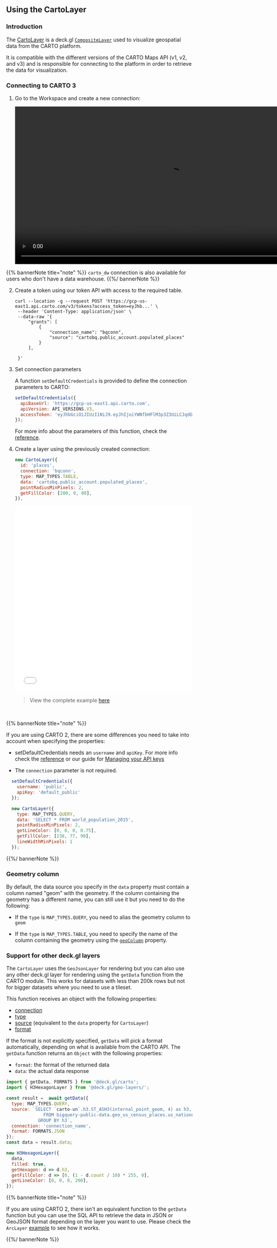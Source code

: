## Using the CartoLayer

### Introduction

The [CartoLayer](/deck-gl/reference/#cartolayer) is a deck.gl [`CompositeLayer`](https://deck.gl/docs/api-reference/core/composite-layer) used to visualize geospatial data from the CARTO platform.

It is compatible with the different versions of the CARTO Maps API (v1, v2, and v3) and is responsible for connecting to the platform in order to retrieve the data for visualization.

### Connecting to CARTO 3

1. Go to the Workspace and create a new connection:

   <video height="425" autoplay="" loop="" muted=""> <source src="/img/deck-gl/workspace-connection.mp4" type="video/mp4"> Your browser does not support the video tag. </video>

  {{% bannerNote title="note" %}}
  `carto_dw` connection is also available for users who don't have a data warehouse.
  {{%/ bannerNote %}}
  

2. Create a token using our token API with access to the required table.

   ```shell
   curl --location -g --request POST 'https://gcp-us-east1.api.carto.com/v3/tokens?access_token=eyJhb...' \
    --header 'Content-Type: application/json' \
    --data-raw '{
        "grants": [
            {
                "connection_name": "bqconn",
                "source": "cartobq.public_account.populated_places"
            }
        ],
      
    }'
   ```

3. Set connection parameters

   A function `setDefaultCredentials` is provided to define the connection parameters to CARTO:

   ```javascript
   setDefaultCredentials({
     apiBaseUrl: 'https://gcp-us-east1.api.carto.com',
     apiVersion: API_VERSIONS.V3,
     accessToken: 'eyJhbGciOiJIUzI1NiJ9.eyJhIjoiYWNfbHFlM3p3Z3UiLCJqdGkiOiI1YjI0OWE2ZCJ9.Y7zB30NJFzq5fPv8W5nkoH5lPXFWQP0uywDtqUg8y8c'
   });
   ```

   For more info about the parameters of this function, check the [reference](/deck-gl/reference#setdefaultcredentials).


4. Create a layer using the previously created connection:

   ```javascript
   new CartoLayer({
     id: 'places',
     connection: 'bqconn',
     type: MAP_TYPES.TABLE,
     data: 'cartobq.public_account.populated_places',
     pointRadiusMinPixels: 2,
     getFillColor: [200, 0, 80],
   }),
   ```

   <iframe
       id="getting-started-final-result"
       src="../examples/basic-examples/hello-world-carto3.html"
       width="100%"
       height="500"
       frameBorder="0">
   </iframe>

   > View the complete example [here](../examples/basic-examples/hello-world-carto3.html)
   
   <br/>

{{% bannerNote title="note" %}}

If you are using CARTO 2, there are some differences you need to take into account when specifying the properties:

- setDefaultCredentials needs an `username` and `apiKey`. For more info check the [reference](/deck-gl/reference#credentials) or our guide for [Managing your API keys](/authorization/#managing-your-api-keys) 

- The `connection` parameter is not required.

```javascript
  setDefaultCredentials({
    username: 'public',
    apiKey: 'default_public'
  });

  new CartoLayer({
    type: MAP_TYPES.QUERY,
    data: 'SELECT * FROM world_population_2015',
    pointRadiusMinPixels: 2,
    getLineColor: [0, 0, 0, 0.75],
    getFillColor: [238, 77, 90],
    lineWidthMinPixels: 1
  });
```

{{%/ bannerNote %}}

### Geometry column

By default, the data source you specify in the `data` property must contain a column named "geom" with the geometry. If the column containing the geometry has a different name, you can still use it but you need to do the following:

- If the `type` is `MAP_TYPES.QUERY`, you need to alias the geometry column to `geom`

- If the `type` is `MAP_TYPES.TABLE`, you need to specify the name of the column containing the geometry using the [`geoColumn`](/deck-gl/reference#geocolumn-string-optional) property.

### Support for other deck.gl layers

The `CartoLayer` uses the `GeoJsonLayer` for rendering but you can also use any other deck.gl layer for rendering using the `getData` function from the CARTO module. This works for datasets with less than 200k rows but not for bigger datasets where you need to use a tileset.

This function receives an object with the following properties:

- [connection](../reference#connection-string)
- [type](../reference#type-string)
- [source](../reference#data-string) (equivalent to the `data` property for `CartoLayer`)
- [format](../reference#formats)

If the format is not explicitly specified, `getData` will pick a format automatically, depending on what is available from the CARTO API. The `getData` function returns an `Object` with the following properties:
  - `format`: the format of the returned data 
  - `data`: the actual data response
  
```javascript
import { getData, FORMATS } from '@deck.gl/carto';
import { H3HexagonLayer } from '@deck.gl/geo-layers/';

const result =  await getData({
  type: MAP_TYPES.QUERY,
  source: `SELECT `carto-un`.h3.ST_ASH3(internal_point_geom, 4) as h3, count(*) as count
              FROM bigquery-public-data.geo_us_census_places.us_national_places 
            GROUP BY h3`,
  connection: 'connection_name',
  format: FORMATS.JSON
});
const data = result.data;

new H3HexagonLayer({
  data,
  filled: true,
  getHexagon: d => d.h3,
  getFillColor: d => [0, (1 - d.count / 10) * 255, 0],
  getLineColor: [0, 0, 0, 200],
});
```

{{% bannerNote title="note" %}}

If you are using CARTO 2, there isn't an equivalent function to the `getData` function but you can use the SQL API to retrieve the data in JSON or GeoJSON format depending on the layer you want to use. Please check the `ArcLayer` [example](/deck-gl/examples/advanced-examples/arc-layer) to see how it works.

{{%/ bannerNote %}}